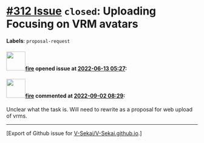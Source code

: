 # [\#312 Issue](https://github.com/V-Sekai/V-Sekai.github.io/issues/312) `closed`: Uploading Focusing on VRM avatars
**Labels**: `proposal-request`


#### <img src="https://avatars.githubusercontent.com/u/32321?u=c2e06a3d2b49a467aa907e54aa259516440267cc&v=4" width="50">[fire](https://github.com/fire) opened issue at [2022-06-13 05:27](https://github.com/V-Sekai/V-Sekai.github.io/issues/312):



#### <img src="https://avatars.githubusercontent.com/u/32321?u=c2e06a3d2b49a467aa907e54aa259516440267cc&v=4" width="50">[fire](https://github.com/fire) commented at [2022-09-02 08:29](https://github.com/V-Sekai/V-Sekai.github.io/issues/312#issuecomment-1235222728):

Unclear what the task is. Will need to rewrite as a proposal for web upload of vrms.


-------------------------------------------------------------------------------



[Export of Github issue for [V-Sekai/V-Sekai.github.io](https://github.com/V-Sekai/V-Sekai.github.io).]
